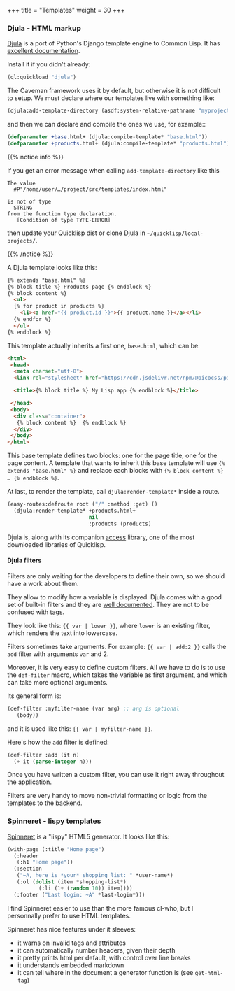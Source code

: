 +++
title = "Templates"
weight = 30
+++


### Djula - HTML markup

[Djula](https://github.com/mmontone/djula) is a port of Python's
Django template engine to Common Lisp. It has [excellent documentation](https://mmontone.github.io/djula/djula/).

Install it if you didn't already:

~~~lisp
(ql:quickload "djula")
~~~

The Caveman framework uses it by default, but otherwise it is not difficult to
setup. We must declare where our templates live with something like:

~~~lisp
(djula:add-template-directory (asdf:system-relative-pathname "myproject" "templates/"))
~~~

and then we can declare and compile the ones we use, for example::

~~~lisp
(defparameter +base.html+ (djula:compile-template* "base.html"))
(defparameter +products.html+ (djula:compile-template* "products.html"))
~~~

{{% notice info %}}

If you get an error message when calling `add-template-directory` like this

```
The value
  #P"/home/user/…/project/src/templates/index.html"

is not of type
  STRING
from the function type declaration.
   [Condition of type TYPE-ERROR]
```

then update your Quicklisp dist or clone Djula in `~/quicklisp/local-projects/`.

{{% /notice %}}


A Djula template looks like this:

```html
{% extends "base.html" %}
{% block title %} Products page {% endblock %}
{% block content %}
  <ul>
  {% for product in products %}
    <li><a href="{{ product.id }}">{{ product.name }}</a></li>
  {% endfor %}
  </ul>
{% endblock %}
```

This template actually inherits a first one, `base.html`, which can be:

```html
<html>
 <head>
  <meta charset="utf-8">
  <link rel="stylesheet" href="https://cdn.jsdelivr.net/npm/@picocss/pico@2/css/pico.min.css">

  <title>{% block title %} My Lisp app {% endblock %}</title>

 </head>
 <body>
  <div class="container">
   {% block content %}  {% endblock %}
  </div>
 </body>
</html>
```

This base template defines two blocks: one for the page title, one for
the page content. A template that wants to inherit this base template
will use `{% extends "base.html" %}` and replace each blocks with `{% block
content %} … {‰ endblock %}`.


At last, to render the template, call `djula:render-template*` inside a route.

~~~lisp
(easy-routes:defroute root ("/" :method :get) ()
  (djula:render-template* +products.html+
                          nil
                          :products (products)
~~~

Djula is, along with its companion
[access](https://github.com/AccelerationNet/access/) library, one of
the most downloaded libraries of Quicklisp.

#### Djula filters

Filters are only waiting for the developers to define their own, so we should have a work about them.

They allow to modify how a variable is displayed. Djula comes with
a good set of built-in filters and they are [well documented](https://mmontone.github.io/djula/djula/Filters.html#Filters). They are not to be confused with [tags](https://mmontone.github.io/djula/djula/Tags.html#Tags).

They look like this: `{{ var | lower }}`, where `lower` is an
existing filter, which renders the text into lowercase.

Filters sometimes take arguments. For example: `{{ var | add:2 }}` calls
the `add` filter with arguments `var` and 2.

Moreover, it is very easy to define custom filters. All we have to do
is to use the `def-filter` macro, which takes the variable as first
argument, and which can take more optional arguments.

Its general form is:

~~~lisp
(def-filter :myfilter-name (var arg) ;; arg is optional
   (body))
~~~

and it is used like this: `{{ var | myfilter-name }}`.

Here's how the `add` filter is defined:

~~~lisp
(def-filter :add (it n)
  (+ it (parse-integer n)))
~~~

Once you have written a custom filter, you can use it right away
throughout the application.

Filters are very handy to move non-trivial formatting or logic from the
templates to the backend.


### Spinneret - lispy templates

[Spinneret](https://github.com/ruricolist/spinneret) is a "lispy"
HTML5 generator. It looks like this:

~~~lisp
(with-page (:title "Home page")
  (:header
   (:h1 "Home page"))
  (:section
   ("~A, here is *your* shopping list: " *user-name*)
   (:ol (dolist (item *shopping-list*)
          (:li (1+ (random 10)) item))))
  (:footer ("Last login: ~A" *last-login*)))
~~~

I find Spinneret easier to use than the more famous cl-who, but I
personnally prefer to use HTML templates.

Spinneret has nice features under it sleeves:

- it warns on invalid tags and attributes
- it can automatically number headers, given their depth
- it pretty prints html per default, with control over line breaks
- it understands embedded markdown
- it can tell where in the document a generator function is (see `get-html-tag`)

